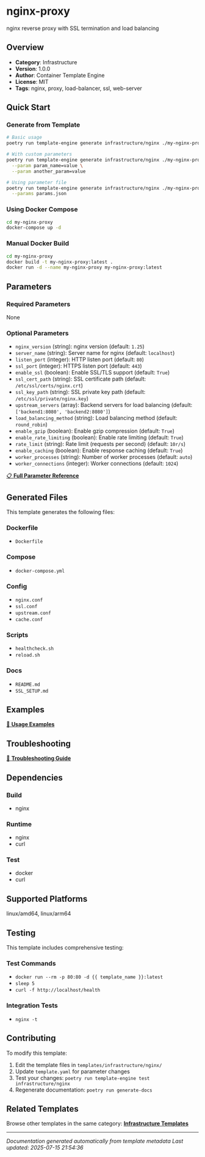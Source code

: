 # nginx-proxy

nginx reverse proxy with SSL termination and load balancing

## Overview

- **Category**: Infrastructure
- **Version**: 1.0.0
- **Author**: Container Template Engine
- **License**: MIT
- **Tags**: nginx, proxy, load-balancer, ssl, web-server

## Quick Start

### Generate from Template

```bash
# Basic usage
poetry run template-engine generate infrastructure/nginx ./my-nginx-proxy

# With custom parameters
poetry run template-engine generate infrastructure/nginx ./my-nginx-proxy \
  --param param_name=value \
  --param another_param=value

# Using parameter file
poetry run template-engine generate infrastructure/nginx ./my-nginx-proxy \
  --params params.json
```

### Using Docker Compose

```bash
cd my-nginx-proxy
docker-compose up -d
```

### Manual Docker Build

```bash
cd my-nginx-proxy
docker build -t my-nginx-proxy:latest .
docker run -d --name my-nginx-proxy my-nginx-proxy:latest
```

## Parameters

### Required Parameters
None

### Optional Parameters
- `nginx_version` (string): nginx version (default: `1.25`)
- `server_name` (string): Server name for nginx (default: `localhost`)
- `listen_port` (integer): HTTP listen port (default: `80`)
- `ssl_port` (integer): HTTPS listen port (default: `443`)
- `enable_ssl` (boolean): Enable SSL/TLS support (default: `True`)
- `ssl_cert_path` (string): SSL certificate path (default: `/etc/ssl/certs/nginx.crt`)
- `ssl_key_path` (string): SSL private key path (default: `/etc/ssl/private/nginx.key`)
- `upstream_servers` (array): Backend servers for load balancing (default: `['backend1:8080', 'backend2:8080']`)
- `load_balancing_method` (string): Load balancing method (default: `round_robin`)
- `enable_gzip` (boolean): Enable gzip compression (default: `True`)
- `enable_rate_limiting` (boolean): Enable rate limiting (default: `True`)
- `rate_limit` (string): Rate limit (requests per second) (default: `10r/s`)
- `enable_caching` (boolean): Enable response caching (default: `True`)
- `worker_processes` (string): Number of worker processes (default: `auto`)
- `worker_connections` (integer): Worker connections (default: `1024`)


[📋 **Full Parameter Reference**](PARAMETERS.md)

## Generated Files

This template generates the following files:

### Dockerfile
- `Dockerfile`

### Compose
- `docker-compose.yml`

### Config
- `nginx.conf`
- `ssl.conf`
- `upstream.conf`
- `cache.conf`

### Scripts
- `healthcheck.sh`
- `reload.sh`

### Docs
- `README.md`
- `SSL_SETUP.md`


## Examples

[📖 **Usage Examples**](EXAMPLES.md)

## Troubleshooting

[🔧 **Troubleshooting Guide**](TROUBLESHOOTING.md)

## Dependencies

### Build
- nginx

### Runtime
- nginx
- curl

### Test
- docker
- curl

## Supported Platforms

linux/amd64, linux/arm64

## Testing

This template includes comprehensive testing:

### Test Commands
- `docker run --rm -p 80:80 -d {{ template_name }}:latest`
- `sleep 5`
- `curl -f http://localhost/health`

### Integration Tests
- `nginx -t`


## Contributing

To modify this template:

1. Edit the template files in `templates/infrastructure/nginx/`
2. Update `template.yaml` for parameter changes
3. Test your changes: `poetry run template-engine test infrastructure/nginx`
4. Regenerate documentation: `poetry run generate-docs`

## Related Templates

Browse other templates in the same category: [**Infrastructure Templates**](../infrastructure/README.md)

---

*Documentation generated automatically from template metadata*
*Last updated: 2025-07-15 21:54:36*
